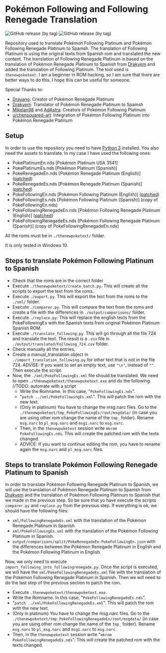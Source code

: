 # Pokémon Following and Following Renegade Translation

![GitHub release (by tag)](https://img.shields.io/github/downloads/christt105/PokemonFollowingRenegadePlatinumTranslation/Following/total?style=flat-square)
![GitHub release (by tag)](https://img.shields.io/github/downloads/christt105/PokemonFollowingRenegadePlatinumTranslation/FollowingRenegade/total?style=flat-square)
 
Repository used to translate Pokémon Following Platinum and Pokémon Following Renegade Platinum to Spanish. The translation of Following Platinum is using the original texts from Spanish rom and translated the new content. The translation of Following Renegade Platinum is based on the translation of Pokémon Renegade Platinum to Spanish from [Drakyem](https://twitter.com/drakyem) and added the translation of Following Platinum. The tool used is `thenewpoketext`. I am a beginner in ROM hacking, so I am sure that there are better ways to do this. I hope this can be useful for someone.

Special Thanks to:
* [Drayano](https://twitter.com/Drayano60): Creator of Pokémon Renegade Platinum
* [Drakyem](https://twitter.com/drakyem): Translator of Pokémon Renegade Platinum to Spainsh
* [Mikelan98](https://twitter.com/Mikelan98) and [AdAstra](https://twitter.com/AdAstra_GL): Creators of Pokémon Following Platinum
* [u/chensquared-art](https://www.reddit.com/r/PokemonROMhacks/comments/s4fbhi/complete_renegade_platinum_and_following_platinum/): Integration of Pokémon Following Platinum into Pokémon Renegade Platinum

## Setup

In order to use the repository you need to have [Python 3](https://www.python.org/downloads/) installed. You also need the assets to translate. In my case I have used the following ones:

* PokePlatinumEn.nds [Pokémon Platinum USA 3541]
* PokePlatinumEs.nds [Pokémon Platinum (Spanish)]
* PokeRenegadeEn.nds [Pokémon Renegade Platinum (English)] ([patched](https://pokehacking.com/fangames/renegade-platinum/))
* PokeRenegadeEs.nds [Pokémon Renegade Platinum (Spanish)] ([patched](https://pokehacking.com/fangames/renegade-platinum/))
* PokeFollowingEn.nds [Pokémon Following Platinum (English)] ([patched](https://pokehacking.com/fangames/following-platinum/))
* PokeFollowingEs.nds [Pokémon Following Platinum (Spanish)] (copy of PokeFollowingEn.nds)
* PokeFollowingRenegadeEn.nds [Pokémon Following Renegade Platinum (English)] ([patched](https://www.reddit.com/r/PokemonROMhacks/comments/s4fbhi/complete_renegade_platinum_and_following_platinum/))
* PokeFollowingRenegadeEs.nds [Pokémon Following Renegade Platinum (Spanish)] (copy of PokeFollowingRenegadeEn.nds)

All the roms must be in `./thenewpoketext/` folder.

It is only tested in Windows 10.

## Steps to translate Pokémon Following Platinum to Spanish

* Check that the roms are in the correct folder
* Execute `./thenewpoketext/create_batch.py`. This will create all the scripts to export the text from the roms.
* Execute `./export.py`. This will export the text from the roms to the `./xml/` folder.
* Execute `./comparer.py`. This will compare the text from the roms and create a file with the differences in `./output/comparisons/` folder.
* Execute `./replace.py`. This will replace the english texts from the PokeFollowingEs with the Spanish texts from original Pokémon Platinum Spanish ROM.
* Execute `./translate_following.py`. This will go through all the file 724 and translate the text. The result is a `.csv` file in `./output/translated/Following_724.csv` folder.
* Check manually all the entries.
* Create a manual_translation object in `./import_translation_following.py` for other text that is not in the file 724. ADVISE: If you want to set an empty text, use `"\n"`, instead of `""`. Then execute the script.
* Now, the `./xml/PokeFollowingEs.xml` file should be translated. We need to open `./thenewpoketext/thenewpoketext.exe` and do the following. //TODO: automate with a script
  * Write the Romname. In this case, "`PokeFollowingEs.nds`".
  * "`patch ../xml/PokeFollowingEs.xml`". This will patch the rom with the new text.
  * (Only in platinum) You have to change the msg.narc files. Go to the `./thenewpoketext/tmp_PokeFollowingEs/root/msgdata/` (in case you are using other rom change the name of the `tmp_` folder). Rename `msg.narc` to `pl_msg.narc` and `msg1.narc` to `msg.narc`.
  * Then, in the `thenewpoketext` session write `mkrom PokeFollowingEs.nds`. This will create the patched rom with the texts changed.
  * ADVICE: If you want to continue editing the rom, you have to rename again the `msg.narc` and `pl_msg.narc` files.

## Steps to translate Pokémon Following Renegade Platinum to Spanish

In order to translate Pokémon Following Renegade Platinum to Spanish, we will use the translation of Pokémon Renegade Platinum to Spanish from [Drakyem](https://twitter.com/drakyem) and the translation of Pokémon Following Platinum to Spanish that we made in the previous step. So be sure that yo have execute the scripts `comparer.py` and `replace.py` from the previous step. If everything is ok, we should have the following files:

* `xml/FollowingRenegadeEs.xml` with the translation of the Pokémon Renegade Platinum in Spanish.
* `xml/PokeFollowingEs.xml` with the translation of the Pokémon Following Platinum in Spanish.
* `output/comparisons/split/PokeRenegadeEn-PokeFollowingEn.json` with the differences between the Pokémon Renegade Platinum in English and the Pokémon Following Platinum in English.

Now, we only need to execute `import_following_into_followingrenegade.py`. Once the script is executed, we will have the `xml/PokeFollowingRenegadeEs.xml` file with the translation of the Pokémon Following Renegade Platinum in Spanish. Then we will need to do the last step of the previous section to patch the rom.

* Execute `.thenewpoketext/thenewpoketext.exe`.
* Write the Romname. In this case, "`PokeFollowingRenegadeEs.nds`".
* "`patch ../xml/PokeFollowingRenegadeEs.xml`". This will patch the rom with the new text.
* (Only in platinum) You have to change the msg.narc files. Go to the `./thenewpoketext/tmp_PokeFollowingRenegadeEs/root/msgdata/` (in case you are using other rom change the name of the `tmp_` folder). Rename `msg.narc` to `pl_msg.narc` and `msg1.narc` to `msg.narc`.
* Then, in the `thenewpoketext` session write "`mkrom PokeFollowingRenegadeEs.nds`". This will create the patched rom with the texts changed.
